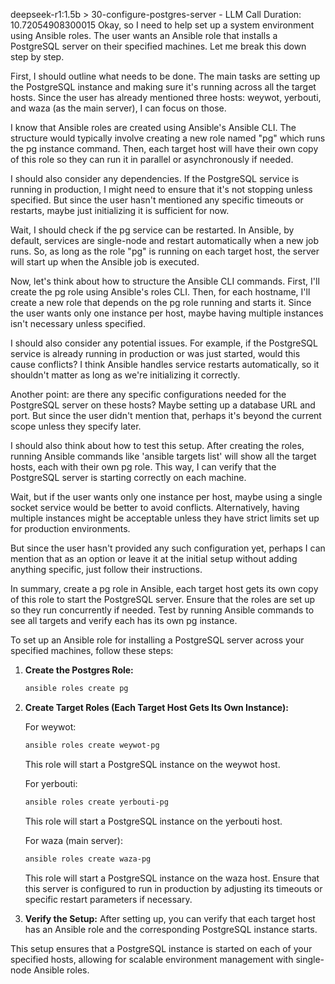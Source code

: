 deepseek-r1:1.5b > 30-configure-postgres-server - LLM Call Duration: 10.72054908300015
<think>
Okay, so I need to help set up a system environment using Ansible roles. The user wants an Ansible role that installs a PostgreSQL server on their specified machines. Let me break this down step by step.

First, I should outline what needs to be done. The main tasks are setting up the PostgreSQL instance and making sure it's running across all the target hosts. Since the user has already mentioned three hosts: weywot, yerbouti, and waza (as the main server), I can focus on those.

I know that Ansible roles are created using Ansible's Ansible CLI. The structure would typically involve creating a new role named "pg" which runs the pg instance command. Then, each target host will have their own copy of this role so they can run it in parallel or asynchronously if needed.

I should also consider any dependencies. If the PostgreSQL service is running in production, I might need to ensure that it's not stopping unless specified. But since the user hasn't mentioned any specific timeouts or restarts, maybe just initializing it is sufficient for now.

Wait, I should check if the pg service can be restarted. In Ansible, by default, services are single-node and restart automatically when a new job runs. So, as long as the role "pg" is running on each target host, the server will start up when the Ansible job is executed.

Now, let's think about how to structure the Ansible CLI commands. First, I'll create the pg role using Ansible's roles CLI. Then, for each hostname, I'll create a new role that depends on the pg role running and starts it. Since the user wants only one instance per host, maybe having multiple instances isn't necessary unless specified.

I should also consider any potential issues. For example, if the PostgreSQL service is already running in production or was just started, would this cause conflicts? I think Ansible handles service restarts automatically, so it shouldn't matter as long as we're initializing it correctly.

Another point: are there any specific configurations needed for the PostgreSQL server on these hosts? Maybe setting up a database URL and port. But since the user didn't mention that, perhaps it's beyond the current scope unless they specify later.

I should also think about how to test this setup. After creating the roles, running Ansible commands like 'ansible targets list' will show all the target hosts, each with their own pg role. This way, I can verify that the PostgreSQL server is starting correctly on each machine.

Wait, but if the user wants only one instance per host, maybe using a single socket service would be better to avoid conflicts. Alternatively, having multiple instances might be acceptable unless they have strict limits set up for production environments.

But since the user hasn't provided any such configuration yet, perhaps I can mention that as an option or leave it at the initial setup without adding anything specific, just follow their instructions.

In summary, create a pg role in Ansible, each target host gets its own copy of this role to start the PostgreSQL server. Ensure that the roles are set up so they run concurrently if needed. Test by running Ansible commands to see all targets and verify each has its own pg instance.
</think>

To set up an Ansible role for installing a PostgreSQL server across your specified machines, follow these steps:

1. **Create the Postgres Role:**
   ```bash
   ansible roles create pg
   ```

2. **Create Target Roles (Each Target Host Gets Its Own Instance):**

   For weywot:
   ```bash
   ansible roles create weywot-pg
   ```
   This role will start a PostgreSQL instance on the weywot host.

   For yerbouti:
   ```bash
   ansible roles create yerbouti-pg
   ```
   This role will start a PostgreSQL instance on the yerbouti host.

   For waza (main server):
   ```bash
   ansible roles create waza-pg
   ```
   This role will start a PostgreSQL instance on the waza host. Ensure that this server is configured to run in production by adjusting its timeouts or specific restart parameters if necessary.

3. **Verify the Setup:**
   After setting up, you can verify that each target host has an Ansible role and the corresponding PostgreSQL instance starts.

This setup ensures that a PostgreSQL instance is started on each of your specified hosts, allowing for scalable environment management with single-node Ansible roles.